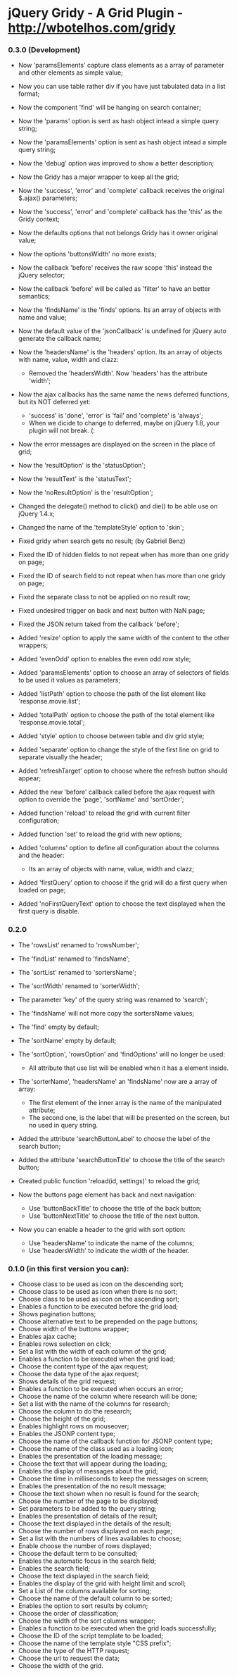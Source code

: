 # jQuery Gridy - A Grid Plugin - http://wbotelhos.com/gridy

### 0.3.0 (Development)

+ Now 'paramsElements' capture class elements as a array of parameter and other elements as simple value;
+ Now you can use table rather div if you have just tabulated data in a list format;
+ Now the component 'find' will be hanging on search container;
+ Now the 'params' option is sent as hash object intead a simple query string;
+ Now the 'paramsElements' option is sent as hash object intead a simple query string;
+ Now the 'debug' option was improved to show a better description;
+ Now the Gridy has a major wrapper to keep all the grid;
+ Now the 'success', 'error' and 'complete' callback receives the original $.ajax() parameters;
+ Now the 'success', 'error' and 'complete' callback has the 'this' as the Gridy context;
+ Now the defaults options that not belongs Gridy has it owner original value;
+ Now the options 'buttonsWidth' no more exists;
+ Now the callback 'before' receives the raw scope 'this' instead the jQuery selector;
+ Now the callback 'before' will be called as 'filter' to have an better semantics;
+ Now the 'findsName' is the 'finds' options. Its an array of objects with name and value;
+ Now the default value of the 'jsonCallback' is undefined for jQuery auto generate the callback name;
+ Now the 'headersName' is the 'headers' option. Its an array of objects with name, value, width and clazz:
	- Removed the 'headersWidth'. Now 'headers' has the attribute 'width';
+ Now the ajax callbacks has the same name the news deferred functions, but its NOT deferred yet:
	- 'success' is 'done', 'error' is 'fail' and 'complete' is 'always';
	- When we dicide to change to deferred, maybe on jQuery 1.8, your plugin will not break. (:
+ Now the error messages are displayed on the screen in the place of grid;
+ Now the 'resultOption' is the 'statusOption';
+ Now the 'resultText' is the 'statusText';
+ Now the 'noResultOption' is the 'resultOption';

+ Changed the delegate() method to click() and die() to be able use on jQuery 1.4.x;
+ Changed the name of the 'templateStyle' option to 'skin';

+ Fixed gridy when search gets no result; (by Gabriel Benz)
+ Fixed the ID of hidden fields to not repeat when has more than one gridy on page;
+ Fixed the ID of search field to not repeat when has more than one gridy on page;
+ Fixed the separate class to not be applied on no result row;
+ Fixed undesired trigger on back and next button with NaN page;
+ Fixed the JSON return taked from the callback 'before';

+ Added 'resize' option to apply the same width of the content to the other wrappers;
+ Added 'evenOdd' option to enables the even odd row style;
+ Added 'paramsElements' option to choose an array of selectors of fields to be used it values as parameters;
+ Added 'listPath' option to choose the path of the list element like 'response.movie.list';
+ Added 'totalPath' option to choose the path of the total element like 'response.movie.total';
+ Added 'style' option to choose between table and div grid style;
+ Added 'separate' option to change the style of the first line on grid to separate visually the header;
+ Added 'refreshTarget' option to choose where the refresh button should appear;
+ Added the new 'before' callback called before the ajax request with option to override the 'page', 'sortName' and 'sortOrder';
+ Added function 'reload' to reload the grid with current filter configuration;
+ Added function 'set' to reload the grid with new options;
+ Added 'columns' option to define all configuration about the columns and the header:
	- Its an array of objects with name, value, width and clazz;
+ Added 'firstQuery' option to choose if the grid will do a first query when loaded on page;
+ Added 'noFirstQueryText' option to choose the text displayed when the first query is disable.

### 0.2.0

+ The 'rowsList'  renamed to 'rowsNumber';
+ The 'findList'  renamed to 'findsName';
+ The 'sortList'  renamed to 'sortersName';
+ The 'sortWidth' renamed to 'sorterWidth';

+ The parameter 'key' of the query string was renamed to 'search';

+ The 'findsName' will not more copy the sortersName values;

+ The 'find'     empty by default;
+ The 'sortName' empty by default;

+ The 'sortOption', 'rowsOption' and 'findOptions' will no longer be used:
    + All attribute that use list will be enabled when it has a element inside.

+ The 'sorterName', 'headersName' an 'findsName' now are a array of array:
    + The first element of the inner array is the name of the manipulated attribute; 
    + The second one, is the label that will be presented on the screen, but no used in query string. 

+ Added the attribute 'searchButtonLabel' to choose the label of the search button;
+ Added the attribute 'searchButtonTitle' to choose the title of the search button;

+ Created public function 'reload(id, settings)' to reload the grid;

+ Now the buttons page element has back and next navigation:
    + Use 'buttonBackTitle' to choose the title of the back button;
    + Use 'buttonNextTitle' to choose the title of the next button.

+ Now you can enable a header to the grid with sort option:
    + Use 'headersName' to indicate the name of the columns;
    + Use 'headersWidth' to indicate the width of the header.


### 0.1.0 (in this first version you can):

+ Choose class to be used as icon on the descending sort;
+ Choose class to be used as icon when there is no sort;
+ Choose class to be used as icon on the ascending sort;
+ Enables a function to be executed before the grid load;
+ Shows pagination buttons;
+ Choose alternative text to be prepended on the page buttons;
+ Choose width of the buttons wrapper;
+ Enables ajax cache;
+ Enables rows selection on click;
+ Set a list with the width of each column of the grid;
+ Enables a function to be executed when the grid load;
+ Choose the content type of the ajax request;
+ Choose the data type of the ajax request;
+ Shows details of the grid request;
+ Enables a function to be executed when occurs an error;
+ Choose the name of the column where research will be done;
+ Set a list with the name of the columns for research;
+ Choose the column to do the research;
+ Choose the height of the grid;
+ Enables highlight rows on mouseover;
+ Enables the JSONP content type;
+ Choose the name of the callback function for JSONP content type;
+ Choose the name of the class used as a loading icon;
+ Enables the presentation of the loading message;
+ Choose the text that will appear during the loading;
+ Enables the display of messages about the grid;
+ Choose the time in milliseconds to keep the messages on screen;
+ Enables the presentation of the no result message;
+ Choose the text shown when no result is found for the search;
+ Choose the number of the page to be displayed;
+ Set parameters to be added to the query string;
+ Enables the presentation of details of the result;
+ Choose the text displayed in the details of the result;
+ Choose the number of rows displayed on each page;
+ Set a list with the numbers of lines availables to choose;
+ Enable choose the number of rows displayed;
+ Choose the default term to be consulted;
+ Enables the automatic focus in the search field;
+ Enables the search field; 
+ Choose the text displayed in the search field;
+ Enables the display of the grid with height limit and scroll;
+ Set a List of the columns available for sorting;
+ Choose the name of the default column to be sorted;
+ Enables the option to sort results by column;
+ Choose the order of classification;
+ Choose the width of the sort columns wrapper;
+ Enables a function to be executed when the grid loads successfully;
+ Choose the ID of the script template to be loaded;
+ Choose the name of the template style "CSS prefix";
+ Choose the type of the HTTP request;
+ Choose the url to request the data;
+ Choose the width of the grid.
